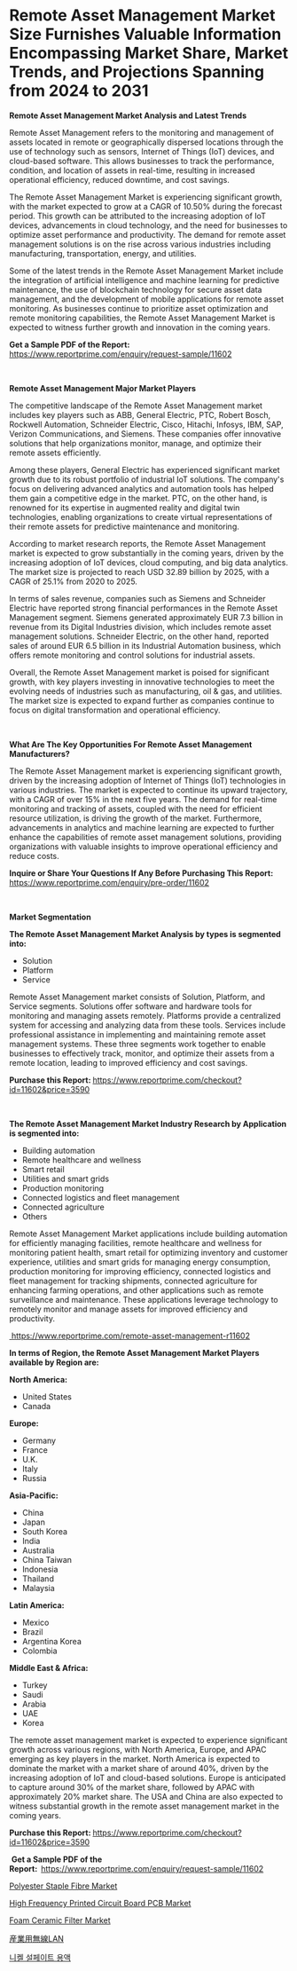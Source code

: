 <p><h1>Remote Asset Management Market Size Furnishes Valuable Information Encompassing Market Share, Market Trends, and Projections Spanning from 2024 to 2031</h1></p><p><strong>Remote Asset Management Market Analysis and Latest Trends</strong></p>
<p><p>Remote Asset Management refers to the monitoring and management of assets located in remote or geographically dispersed locations through the use of technology such as sensors, Internet of Things (IoT) devices, and cloud-based software. This allows businesses to track the performance, condition, and location of assets in real-time, resulting in increased operational efficiency, reduced downtime, and cost savings.</p><p>The Remote Asset Management Market is experiencing significant growth, with the market expected to grow at a CAGR of 10.50% during the forecast period. This growth can be attributed to the increasing adoption of IoT devices, advancements in cloud technology, and the need for businesses to optimize asset performance and productivity. The demand for remote asset management solutions is on the rise across various industries including manufacturing, transportation, energy, and utilities.</p><p>Some of the latest trends in the Remote Asset Management Market include the integration of artificial intelligence and machine learning for predictive maintenance, the use of blockchain technology for secure asset data management, and the development of mobile applications for remote asset monitoring. As businesses continue to prioritize asset optimization and remote monitoring capabilities, the Remote Asset Management Market is expected to witness further growth and innovation in the coming years.</p></p>
<p><strong>Get a Sample PDF of the Report:&nbsp;</strong> <a href="https://www.reportprime.com/enquiry/request-sample/11602">https://www.reportprime.com/enquiry/request-sample/11602</a></p>
<p>&nbsp;</p>
<p><strong>Remote Asset Management Major Market Players</strong></p>
<p><p>The competitive landscape of the Remote Asset Management market includes key players such as ABB, General Electric, PTC, Robert Bosch, Rockwell Automation, Schneider Electric, Cisco, Hitachi, Infosys, IBM, SAP, Verizon Communications, and Siemens. These companies offer innovative solutions that help organizations monitor, manage, and optimize their remote assets efficiently.</p><p>Among these players, General Electric has experienced significant market growth due to its robust portfolio of industrial IoT solutions. The company's focus on delivering advanced analytics and automation tools has helped them gain a competitive edge in the market. PTC, on the other hand, is renowned for its expertise in augmented reality and digital twin technologies, enabling organizations to create virtual representations of their remote assets for predictive maintenance and monitoring.</p><p>According to market research reports, the Remote Asset Management market is expected to grow substantially in the coming years, driven by the increasing adoption of IoT devices, cloud computing, and big data analytics. The market size is projected to reach USD 32.89 billion by 2025, with a CAGR of 25.1% from 2020 to 2025.</p><p>In terms of sales revenue, companies such as Siemens and Schneider Electric have reported strong financial performances in the Remote Asset Management segment. Siemens generated approximately EUR 7.3 billion in revenue from its Digital Industries division, which includes remote asset management solutions. Schneider Electric, on the other hand, reported sales of around EUR 6.5 billion in its Industrial Automation business, which offers remote monitoring and control solutions for industrial assets.</p><p>Overall, the Remote Asset Management market is poised for significant growth, with key players investing in innovative technologies to meet the evolving needs of industries such as manufacturing, oil & gas, and utilities. The market size is expected to expand further as companies continue to focus on digital transformation and operational efficiency.</p></p>
<p>&nbsp;</p>
<p><strong>What Are The Key Opportunities For Remote Asset Management Manufacturers?</strong></p>
<p><p>The Remote Asset Management market is experiencing significant growth, driven by the increasing adoption of Internet of Things (IoT) technologies in various industries. The market is expected to continue its upward trajectory, with a CAGR of over 15% in the next five years. The demand for real-time monitoring and tracking of assets, coupled with the need for efficient resource utilization, is driving the growth of the market. Furthermore, advancements in analytics and machine learning are expected to further enhance the capabilities of remote asset management solutions, providing organizations with valuable insights to improve operational efficiency and reduce costs.</p></p>
<p><strong>Inquire or Share Your Questions If Any Before Purchasing This Report:</strong> <a href="https://www.reportprime.com/enquiry/pre-order/11602">https://www.reportprime.com/enquiry/pre-order/11602</a></p>
<p>&nbsp;</p>
<p><strong>Market Segmentation</strong></p>
<p><strong>The Remote Asset Management Market Analysis by types is segmented into:</strong></p>
<p><ul><li>Solution</li><li>Platform</li><li>Service</li></ul></p>
<p><p>Remote Asset Management market consists of Solution, Platform, and Service segments. Solutions offer software and hardware tools for monitoring and managing assets remotely. Platforms provide a centralized system for accessing and analyzing data from these tools. Services include professional assistance in implementing and maintaining remote asset management systems. These three segments work together to enable businesses to effectively track, monitor, and optimize their assets from a remote location, leading to improved efficiency and cost savings.</p></p>
<p><strong>Purchase this Report:&nbsp;</strong><a href="https://www.reportprime.com/checkout?id=11602&price=3590">https://www.reportprime.com/checkout?id=11602&price=3590</a></p>
<p>&nbsp;</p>
<p><strong>The Remote Asset Management Market Industry Research by Application is segmented into:</strong></p>
<p><ul><li>Building automation</li><li>Remote healthcare and wellness</li><li>Smart retail</li><li>Utilities and smart grids</li><li>Production monitoring</li><li>Connected logistics and fleet management</li><li>Connected agriculture</li><li>Others</li></ul></p>
<p><p>Remote Asset Management Market applications include building automation for efficiently managing facilities, remote healthcare and wellness for monitoring patient health, smart retail for optimizing inventory and customer experience, utilities and smart grids for managing energy consumption, production monitoring for improving efficiency, connected logistics and fleet management for tracking shipments, connected agriculture for enhancing farming operations, and other applications such as remote surveillance and maintenance. These applications leverage technology to remotely monitor and manage assets for improved efficiency and productivity.</p></p>
<p><a href="https://www.reportprime.com/remote-asset-management-r11602">&nbsp;https://www.reportprime.com/remote-asset-management-r11602</a></p>
<p><strong>In terms of Region, the Remote Asset Management Market Players available by Region are:</strong></p>
<p>
    <p> <strong> North America: </strong>
        <ul>
            <li>United States</li>
            <li>Canada</li>
        </ul>
        </p> 
    <p> <strong> Europe: </strong>
        <ul>
            <li>Germany</li>
            <li>France</li>
            <li>U.K.</li>
            <li>Italy</li>
            <li>Russia</li>
        </ul>
        </p> 
    <p> <strong> Asia-Pacific: </strong>
        <ul>
            <li>China</li>
            <li>Japan</li>
            <li>South Korea</li>
            <li>India</li>
            <li>Australia</li>
            <li>China Taiwan</li>
            <li>Indonesia</li>
            <li>Thailand</li>
            <li>Malaysia</li>
        </ul>
        </p> 
    <p> <strong> Latin America: </strong>
        <ul>
            <li>Mexico</li>
            <li>Brazil</li>
            <li>Argentina Korea</li>
            <li>Colombia</li>
        </ul>
        </p> 
    <p> <strong> Middle East & Africa: </strong>
        <ul>
            <li>Turkey</li>
            <li>Saudi</li>
            <li>Arabia</li>
            <li>UAE</li>
            <li>Korea</li>
        </ul>
    </p>
    </p>
<p><p>The remote asset management market is expected to experience significant growth across various regions, with North America, Europe, and APAC emerging as key players in the market. North America is expected to dominate the market with a market share of around 40%, driven by the increasing adoption of IoT and cloud-based solutions. Europe is anticipated to capture around 30% of the market share, followed by APAC with approximately 20% market share. The USA and China are also expected to witness substantial growth in the remote asset management market in the coming years.</p></p>
<p><strong>Purchase this Report: </strong><a href="https://www.reportprime.com/checkout?id=11602&price=3590">https://www.reportprime.com/checkout?id=11602&price=3590</a></p>
<p>&nbsp;<strong>Get a Sample PDF of the Report:&nbsp;&nbsp;</strong><a href="https://www.reportprime.com/enquiry/request-sample/11602">https://www.reportprime.com/enquiry/request-sample/11602</a></p>
<p><strong></strong></p>
<p><p><a href="https://issuu.com/reportprime-2/docs/polyester-staple-fibre-market-size-2030.pptx">Polyester Staple Fibre Market</a></p><p><a href="https://ivy-potential-64b.notion.site/High-Frequency-Printed-Circuit-Board-PCB-Market-Report-Reveals-the-Latest-Trends-And-Growth-Opportun-dcc5cdec505644b8af29cd79def4fd73">High Frequency Printed Circuit Board PCB Market</a></p><p><a href="https://issuu.com/reportprime-2/docs/foam-ceramic-filter-market-size-2030.pptx">Foam Ceramic Filter Market</a></p><p><a href="https://github.com/LeanneBruen2023/Market-Research-Report-List-1/blob/main/893974026333.md">産業用無線LAN</a></p><p><a href="https://github.com/WilburKihn5676/Market-Research-Report-List-1/blob/main/995265024435.md">니켈 설페이트 용액</a></p></p>